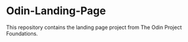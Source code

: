# Odin-Landing-Page
This repository contains the landing page project from The Odin Project Foundations.
